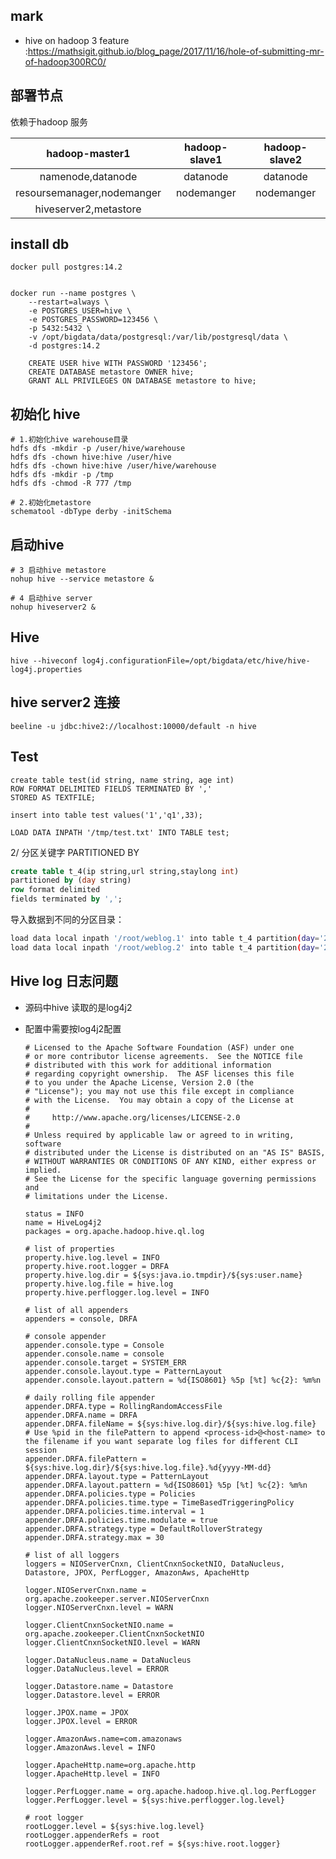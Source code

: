 ## mark

- hive on hadoop 3 feature :https://mathsigit.github.io/blog_page/2017/11/16/hole-of-submitting-mr-of-hadoop300RC0/

## 部署节点

依赖于hadoop 服务

|       hadoop-master1       | hadoop-slave1 | hadoop-slave2 |
|:--------------------------:|:-------------:|:-------------:|
|     namenode,datanode      |   datanode    |   datanode    |
| resoursemanager,nodemanger |  nodemanger   |  nodemanger   |
|   hiveserver2,metastore    |               |               |

## install db

```
docker pull postgres:14.2


docker run --name postgres \
    --restart=always \
    -e POSTGRES_USER=hive \
    -e POSTGRES_PASSWORD=123456 \
    -p 5432:5432 \
    -v /opt/bigdata/data/postgresql:/var/lib/postgresql/data \
    -d postgres:14.2 
    
    CREATE USER hive WITH PASSWORD '123456';
    CREATE DATABASE metastore OWNER hive;
    GRANT ALL PRIVILEGES ON DATABASE metastore to hive;

```

## 初始化 hive

```
# 1.初始化hive warehouse目录
hdfs dfs -mkdir -p /user/hive/warehouse
hdfs dfs -chown hive:hive /user/hive
hdfs dfs -chown hive:hive /user/hive/warehouse
hdfs dfs -mkdir -p /tmp
hdfs dfs -chmod -R 777 /tmp

# 2.初始化metastore
schematool -dbType derby -initSchema
```

## 启动hive

```
# 3 启动hive metastore
nohup hive --service metastore &

# 4 启动hive server
nohup hiveserver2 &
```

## Hive

`hive --hiveconf log4j.configurationFile=/opt/bigdata/etc/hive/hive-log4j.properties`

## hive server2 连接

```
beeline -u jdbc:hive2://localhost:10000/default -n hive
```

## Test

```
create table test(id string, name string, age int)
ROW FORMAT DELIMITED FIELDS TERMINATED BY ','
STORED AS TEXTFILE;
```

```
insert into table test values('1','q1',33);
```

```
LOAD DATA INPATH '/tmp/test.txt' INTO TABLE test;
```

2/ 分区关键字 PARTITIONED BY

```sql
create table t_4(ip string,url string,staylong int)
partitioned by (day string)
row format delimited
fields terminated by ',';

```

导入数据到不同的分区目录：

```bash
load data local inpath '/root/weblog.1' into table t_4 partition(day='2017-04-08');
load data local inpath '/root/weblog.2' into table t_4 partition(day='2017-04-09');
```

## Hive log 日志问题

- 源码中hive 读取的是log4j2

- 配置中需要按log4j2配置

  ```properties
  # Licensed to the Apache Software Foundation (ASF) under one
  # or more contributor license agreements.  See the NOTICE file
  # distributed with this work for additional information
  # regarding copyright ownership.  The ASF licenses this file
  # to you under the Apache License, Version 2.0 (the
  # "License"); you may not use this file except in compliance
  # with the License.  You may obtain a copy of the License at
  #
  #     http://www.apache.org/licenses/LICENSE-2.0
  #
  # Unless required by applicable law or agreed to in writing, software
  # distributed under the License is distributed on an "AS IS" BASIS,
  # WITHOUT WARRANTIES OR CONDITIONS OF ANY KIND, either express or implied.
  # See the License for the specific language governing permissions and
  # limitations under the License.
  
  status = INFO
  name = HiveLog4j2
  packages = org.apache.hadoop.hive.ql.log
  
  # list of properties
  property.hive.log.level = INFO
  property.hive.root.logger = DRFA
  property.hive.log.dir = ${sys:java.io.tmpdir}/${sys:user.name}
  property.hive.log.file = hive.log
  property.hive.perflogger.log.level = INFO
  
  # list of all appenders
  appenders = console, DRFA
  
  # console appender
  appender.console.type = Console
  appender.console.name = console
  appender.console.target = SYSTEM_ERR
  appender.console.layout.type = PatternLayout
  appender.console.layout.pattern = %d{ISO8601} %5p [%t] %c{2}: %m%n
  
  # daily rolling file appender
  appender.DRFA.type = RollingRandomAccessFile
  appender.DRFA.name = DRFA
  appender.DRFA.fileName = ${sys:hive.log.dir}/${sys:hive.log.file}
  # Use %pid in the filePattern to append <process-id>@<host-name> to the filename if you want separate log files for different CLI session
  appender.DRFA.filePattern = ${sys:hive.log.dir}/${sys:hive.log.file}.%d{yyyy-MM-dd}
  appender.DRFA.layout.type = PatternLayout
  appender.DRFA.layout.pattern = %d{ISO8601} %5p [%t] %c{2}: %m%n
  appender.DRFA.policies.type = Policies
  appender.DRFA.policies.time.type = TimeBasedTriggeringPolicy
  appender.DRFA.policies.time.interval = 1
  appender.DRFA.policies.time.modulate = true
  appender.DRFA.strategy.type = DefaultRolloverStrategy
  appender.DRFA.strategy.max = 30
  
  # list of all loggers
  loggers = NIOServerCnxn, ClientCnxnSocketNIO, DataNucleus, Datastore, JPOX, PerfLogger, AmazonAws, ApacheHttp
  
  logger.NIOServerCnxn.name = org.apache.zookeeper.server.NIOServerCnxn
  logger.NIOServerCnxn.level = WARN
  
  logger.ClientCnxnSocketNIO.name = org.apache.zookeeper.ClientCnxnSocketNIO
  logger.ClientCnxnSocketNIO.level = WARN
  
  logger.DataNucleus.name = DataNucleus
  logger.DataNucleus.level = ERROR
  
  logger.Datastore.name = Datastore
  logger.Datastore.level = ERROR
  
  logger.JPOX.name = JPOX
  logger.JPOX.level = ERROR
  
  logger.AmazonAws.name=com.amazonaws
  logger.AmazonAws.level = INFO
  
  logger.ApacheHttp.name=org.apache.http
  logger.ApacheHttp.level = INFO
  
  logger.PerfLogger.name = org.apache.hadoop.hive.ql.log.PerfLogger
  logger.PerfLogger.level = ${sys:hive.perflogger.log.level}
  
  # root logger
  rootLogger.level = ${sys:hive.log.level}
  rootLogger.appenderRefs = root
  rootLogger.appenderRef.root.ref = ${sys:hive.root.logger}
  
  ```

  
